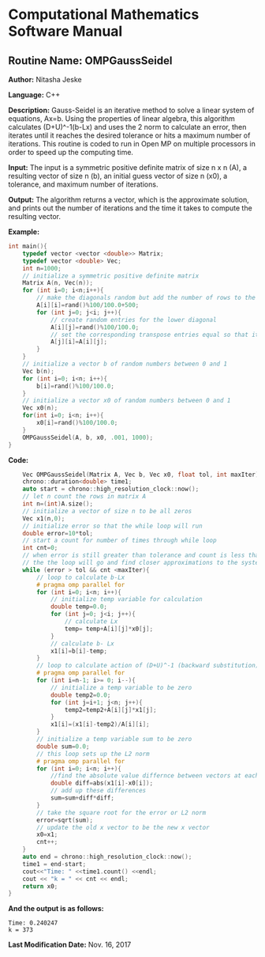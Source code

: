 # Computational Mathematics Software Manual

## **Routine Name:** OMPGaussSeidel

**Author:** Nitasha Jeske

**Language:** C++

**Description:** Gauss-Seidel is an iterative method to solve a linear system of equations, Ax=b. Using the properties of linear algebra, this algorithm calculates (D+U)^-1(b-Lx) and uses the 2 norm to calculate an error, then iterates until it reaches the desired tolerance or hits a maximum number of iterations. This routine is coded to run in Open MP on multiple processors in order to speed up the computing time. 


**Input:**  The input is a symmetric positive definite matrix of size n x n (A), a resulting vector of size n (b), an initial guess vector of size n (x0), a tolerance, and maximum number of iterations.

**Output:** The algorithm returns a vector, which is the approximate solution, and prints out the number of iterations and the time it takes to compute the resulting vector.


**Example:**

```C++
int main(){
    typedef vector <vector <double>> Matrix;
    typedef vector <double> Vec;
    int n=1000;
    // initialize a symmetric positive definite matrix
    Matrix A(n, Vec(n));
    for (int i=0; i<n;i++){
        // make the diagonals random but add the number of rows to the matrix to make sure it is diagonally dominant
        A[i][i]=rand()%100/100.0+500;
        for (int j=0; j<i; j++){
            // create random entries for the lower diagonal
            A[i][j]=rand()%100/100.0;
            // set the corresponding transpose entries equal so that it is symmetric
            A[j][i]=A[i][j];
        }
    }
    // initialize a vector b of random numbers between 0 and 1
    Vec b(n);
    for (int i=0; i<n; i++){
        b[i]=rand()%100/100.0;
    }
    // initialize a vector x0 of random numbers between 0 and 1
    Vec x0(n);
    for(int i=0; i<n; i++){
        x0[i]=rand()%100/100.0;
    }
    OMPGaussSeidel(A, b, x0, .001, 1000);
}
```

**Code:**
```C++
    Vec OMPGaussSeidel(Matrix A, Vec b, Vec x0, float tol, int maxIter){
    chrono::duration<double> time1;
    auto start = chrono::high_resolution_clock::now();
    // let n count the rows in matrix A
    int n=(int)A.size();
    // initialize a vector of size n to be all zeros
    Vec x1(n,0);
    // initialize error so that the while loop will run
    double error=10*tol;
    // start a count for number of times through while loop
    int cnt=0;
    // when error is still greater than tolerance and count is less than max iterations
    // the the loop will go and find closer approximations to the system Ax=b
    while (error > tol && cnt <maxIter){
        // loop to calculate b-Lx
        # pragma omp parallel for
        for (int i=0; i<n; i++){
            // initialize temp variable for calculation
            double temp=0.0;
            for (int j=0; j<i; j++){
                // calculate Lx
                temp= temp+A[i][j]*x0[j];
            }
            // calculate b- Lx
            x1[i]=b[i]-temp;
        }
        // loop to calculate action of (D+U)^-1 (backward substitution)
        # pragma omp parallel for
        for (int i=n-1; i>= 0; i--){
            // initialize a temp variable to be zero
            double temp2=0.0;
            for (int j=i+1; j<n; j++){
                temp2=temp2+A[i][j]*x1[j];
            }
            x1[i]=(x1[i]-temp2)/A[i][i];
        }
        // initialize a temp variable sum to be zero
        double sum=0.0;
        // this loop sets up the L2 norm
        # pragma omp parallel for
        for (int i=0; i<n; i++){
            //find the absolute value differnce between vectors at each entry
            double diff=abs(x1[i]-x0[i]);
            // add up these differences
            sum=sum+diff*diff;
        }
        // take the square root for the error or L2 norm
        error=sqrt(sum);
        // update the old x vector to be the new x vector
        x0=x1;
        cnt++;
    }
    auto end = chrono::high_resolution_clock::now();
    time1 = end-start;
    cout<<"Time: " <<time1.count() <<endl;
    cout << "k = " << cnt << endl;
    return x0;
}
```

**And the output is as follows:**  
```
Time: 0.240247
k = 373
```

**Last Modification Date:**
Nov. 16, 2017
